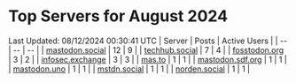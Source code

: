 # Top Servers for August 2024
Last Updated: 08/12/2024 00:30:41 UTC
| Server | Posts | Active Users |
| -- | -- | -- |
| [mastodon.social](https://mastodon.social/tags/PowerShell) | 12 | 9 |
| [techhub.social](https://techhub.social/tags/PowerShell) | 7 | 4 |
| [fosstodon.org](https://fosstodon.org/tags/PowerShell) | 3 | 2 |
| [infosec.exchange](https://infosec.exchange/tags/PowerShell) | 3 | 3 |
| [mas.to](https://mas.to/tags/PowerShell) | 1 | 1 |
| [mastodon.sdf.org](https://mastodon.sdf.org/tags/PowerShell) | 1 | 1 |
| [mastodon.uno](https://mastodon.uno/tags/PowerShell) | 1 | 1 |
| [mstdn.social](https://mstdn.social/tags/PowerShell) | 1 | 1 |
| [norden.social](https://norden.social/tags/PowerShell) | 1 | 1 |
